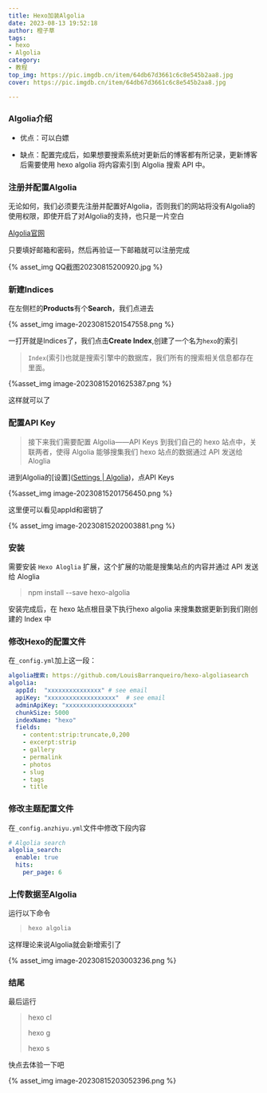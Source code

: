 ```yaml
---
title: Hexo加装Algolia
date: 2023-08-13 19:52:18
author: 橙子草
tags:
- hexo
- Algolia
category:
- 教程
top_img: https://pic.imgdb.cn/item/64db67d3661c6c8e545b2aa8.jpg
cover: https://pic.imgdb.cn/item/64db67d3661c6c8e545b2aa8.jpg

---
```


### Algolia介绍

- 优点：可以白嫖

- 缺点：配置完成后，如果想要搜索系统对更新后的博客都有所记录，更新博客后需要使用 hexo algolia 将内容索引到 Algolia 搜索 API 中。

### 注册并配置Algolia

无论如何，我们必须要先注册并配置好Algolia，否则我们的网站将没有Algolia的使用权限，即使开启了对Algolia的支持，也只是一片空白

[Algolia官网](https://www.algolia.com/)

只要填好邮箱和密码，然后再验证一下邮箱就可以注册完成

{% asset_img QQ截图20230815200920.jpg %}

### 新建Indices

在左侧栏的**Products**有个**Search**，我们点进去

{% asset_img image-20230815201547558.png %}

一打开就是Indices了，我们点击**Create Index**,创建了一个名为`hexo`的索引

> `Index`(索引)也就是搜索引擎中的数据库，我们所有的搜索相关信息都存在里面。

{%asset_img image-20230815201625387.png %}

这样就可以了

### 配置API Key

> 接下来我们需要配置 Algolia——API Keys 到我们自己的 hexo 站点中，关联两者，使得 Algolia 能够搜集我们 hexo 站点的数据通过 API 发送给 Aloglia

进到Algolia的[设置]([Settings | Algolia](https://dashboard.algolia.com/account/overview?searchMode=search))，点API Keys

{%asset_img image-20230815201756450.png %}

这里便可以看见appId和密钥了

{% asset_img image-20230815202003881.png %}

### 安装

需要安装 `Hexo Aloglia` 扩展，这个扩展的功能是搜集站点的内容并通过 API 发送给 Aloglia

> npm install --save hexo-algolia

安装完成后，在 hexo 站点根目录下执行hexo algolia 来搜集数据更新到我们刚创建的 Index 中

### 修改Hexo的配置文件

在`_config.yml`加上这一段：

```yml
algolia搜索: https://github.com/LouisBarranqueiro/hexo-algoliasearch
algolia:
  appId:  "xxxxxxxxxxxxxxx" # see email
  apiKey: "xxxxxxxxxxxxxxxxxxx"  # see email
  adminApiKey: "xxxxxxxxxxxxxxxxxxx"
  chunkSize: 5000
  indexName: "hexo"
  fields:
    - content:strip:truncate,0,200
    - excerpt:strip
    - gallery
    - permalink
    - photos
    - slug
    - tags
    - title
```

### 修改主题配置文件

在`_config.anzhiyu.yml`文件中修改下段内容

```yml
# Algolia search
algolia_search:
  enable: true
  hits:
    per_page: 6
```

### 上传数据至Algolia

运行以下命令

> ```bash
> hexo algolia
> ```

这样理论来说Algolia就会新增索引了

{% asset_img image-20230815203003236.png %}

### 结尾

最后运行

> hexo cl
>
> hexo g
>
> hexo s

快点去体验一下吧

{% asset_img image-20230815203052396.png %}